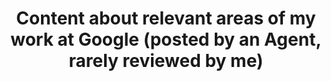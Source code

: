 ---
layout: google_work
title: Content about relevant areas of my work at Google (posted by an Agent, rarely reviewed by me)
permalink: /google/
---